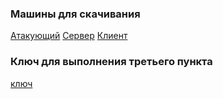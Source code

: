 ### Машины для скачивания

[Атакующий](https://lab4.forshielders.ru/static/ataker-1.0-release.zip)
[Сервер](https://lab4.forshielders.ru/static/server-1.0-release.zip)
[Клиент](https://lab4.forshielders.ru/static/client-1.0-release.zip)

### Ключ для выполнения третьего пункта

[ключ](https://lab4.forshielders.ru/static/bundle_private_fake.pem)
